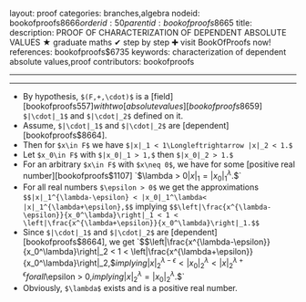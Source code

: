 layout: proof
categories: branches,algebra
nodeid: bookofproofs$8666
orderid: 50
parentid: bookofproofs$8665
title: 
description: PROOF OF CHARACTERIZATION OF DEPENDENT ABSOLUTE VALUES &#9733; graduate maths &#10004; step by step &#10010; visit BookOfProofs now!
references: bookofproofs$6735
keywords: characterization of dependent absolute values,proof
contributors: bookofproofs

---


---

* By hypothesis, `$(F,+,\cdot)$` is a [field][bookofproofs$557] with two [absolute values][bookofproofs$8659] `$|\cdot|_1$` and `$|\cdot|_2$` defined on it. 
* Assume, `$|\cdot|_1$` and `$|\cdot|_2$` are [dependent][bookofproofs$8664].
* Then for `$x\in F$` we have `$|x|_1 < 1\Longleftrightarrow |x|_2 < 1.$` 
* Let `$x_0\in F$` with `$|x_0|_1 > 1,$` then `$|x_0|_2 > 1.$`
* For an arbitrary `$x\in F$` with `$x\neq 0$`, we have for some [positive real number][bookofproofs$1107] `$\lambda > 0$` `$$|x|_1=|x_0|_1^\lambda.$$`
* For all real numbers `$\epsilon > 0$` we get the approximations `$$|x|_1^{\lambda-\epsilon} < |x_0|_1^\lambda< |x|_1^{\lambda+\epsilon},$$` implying `$$\left|\frac{x^{\lambda-\epsilon}}{x_0^\lambda}\right|_1 < 1 < \left|\frac{x^{\lambda+\epsilon}}{x_0^\lambda}\right|_1.$$` 
* Since `$|\cdot|_1$` and `$|\cdot|_2$` are [dependent][bookofproofs$8664], we get `$$\left|\frac{x^{\lambda-\epsilon}}{x_0^\lambda}\right|_2 < 1 < \left|\frac{x^{\lambda+\epsilon}}{x_0^\lambda}\right|_2,$$` implying `$$|x|_2^{\lambda-\epsilon} < |x_0|_2^\lambda< |x|_2^{\lambda+\epsilon}$$` for all `$\epsilon > 0,$` implying 
`$$|x|_2^{\lambda} = |x_0|_2^\lambda.$$`
* Obviously, `$\lambda$` exists and is a positive real number.

